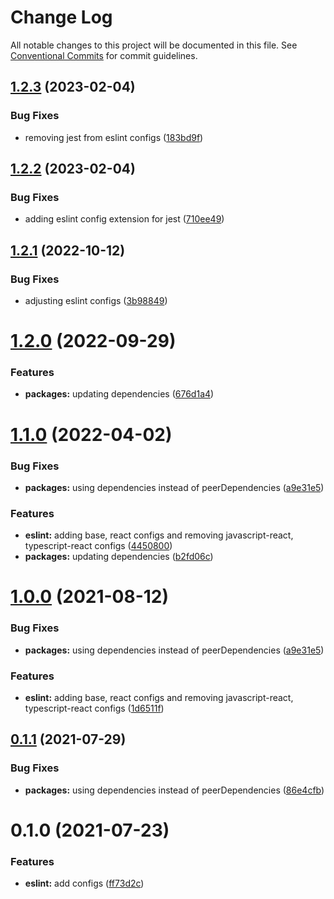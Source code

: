 # Change Log

All notable changes to this project will be documented in this file.
See [Conventional Commits](https://conventionalcommits.org) for commit guidelines.

## [1.2.3](https://github.com/nickstaroba/eterna-tooling/compare/@eterna/eslint-config-typescript@1.2.2...@eterna/eslint-config-typescript@1.2.3) (2023-02-04)


### Bug Fixes

* removing jest from eslint configs ([183bd9f](https://github.com/nickstaroba/eterna-tooling/commit/183bd9f7dd2b5142d27cc337ced5b1fa2db9de40))





## [1.2.2](https://github.com/nickstaroba/eterna-tooling/compare/@eterna/eslint-config-typescript@1.2.1...@eterna/eslint-config-typescript@1.2.2) (2023-02-04)


### Bug Fixes

* adding eslint config extension for jest ([710ee49](https://github.com/nickstaroba/eterna-tooling/commit/710ee4992bbc33f6e3dbd4fbf5ff7a037748fff6))





## [1.2.1](https://github.com/nickstaroba/eterna-tooling/compare/@eterna/eslint-config-typescript@1.2.0...@eterna/eslint-config-typescript@1.2.1) (2022-10-12)


### Bug Fixes

* adjusting eslint configs ([3b98849](https://github.com/nickstaroba/eterna-tooling/commit/3b98849ce0363c292ba8033c85c58557192bc476))





# [1.2.0](https://github.com/nickstaroba/eterna-tooling/compare/@eterna/eslint-config-typescript@1.1.0...@eterna/eslint-config-typescript@1.2.0) (2022-09-29)


### Features

* **packages:** updating dependencies ([676d1a4](https://github.com/nickstaroba/eterna-tooling/commit/676d1a4784b71ea8356fac4403e97e368ebfbca0))





# [1.1.0](https://github.com/nickstaroba/eterna-tooling/compare/@eterna/eslint-config-typescript@0.1.0...@eterna/eslint-config-typescript@1.1.0) (2022-04-02)


### Bug Fixes

* **packages:** using dependencies instead of peerDependencies ([a9e31e5](https://github.com/nickstaroba/eterna-tooling/commit/a9e31e592006da90962183e9d380426f77ee7f4d))


### Features

* **eslint:** adding base, react configs and removing javascript-react, typescript-react configs ([4450800](https://github.com/nickstaroba/eterna-tooling/commit/445080039b4c1391d88e91b43d508466692cfebd))
* **packages:** updating dependencies ([b2fd06c](https://github.com/nickstaroba/eterna-tooling/commit/b2fd06cb02ba97a974b81f817de9a2dbfe74a741))





# [1.0.0](https://github.com/nickstaroba/eterna-tooling/compare/@eterna/eslint-config-typescript@0.1.0...@eterna/eslint-config-typescript@1.0.0) (2021-08-12)


### Bug Fixes

* **packages:** using dependencies instead of peerDependencies ([a9e31e5](https://github.com/nickstaroba/eterna-tooling/commit/a9e31e592006da90962183e9d380426f77ee7f4d))


### Features

* **eslint:** adding base, react configs and removing javascript-react, typescript-react configs ([1d6511f](https://github.com/nickstaroba/eterna-tooling/commit/1d6511fbd99f68c395eb930b88edcb7b41d2eb2f))





## [0.1.1](https://github.com/nickstaroba/eterna-tooling/compare/@eterna/eslint-config-typescript@0.1.0...@eterna/eslint-config-typescript@0.1.1) (2021-07-29)


### Bug Fixes

* **packages:** using dependencies instead of peerDependencies ([86e4cfb](https://github.com/nickstaroba/eterna-tooling/commit/86e4cfb992cab4bf969729c62bd36e7ab5274b4a))





# 0.1.0 (2021-07-23)


### Features

* **eslint:** add configs ([ff73d2c](https://github.com/nickstaroba/eterna-tooling/commit/ff73d2c0291d539bc0d404c61299d7af1cb2986e))
